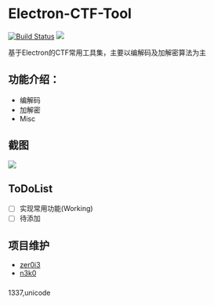 # Electron-CTF-Tool
[![Build Status](https://travis-ci.org/zer0i3/electron-ctf-tools.svg?branch=master)](https://travis-ci.org/zer0i3/electron-ctf-tools) [![](https://img.shields.io/github/license/zer0i3/electron-ctf-tools.svg?style=flat)](https://github.com/zer0i3/electron-ctf-tools/blob/master/LICENSE)

基于Electron的CTF常用工具集，主要以编解码及加解密算法为主

## 功能介绍：

* 编解码
* 加解密
* Misc

## 截图

![](https://github.com/zer0i3/electron-ctf-tools/blob/master/images/ctf-tool.png?raw=true)

## ToDoList

- [ ] 实现常用功能(Working)
- [ ] 待添加

## 项目维护

* [zer0i3](https://github.com/zer0i3)
* [n3k0](https://github.com/kuraraneko)

### 
1337,unicode
